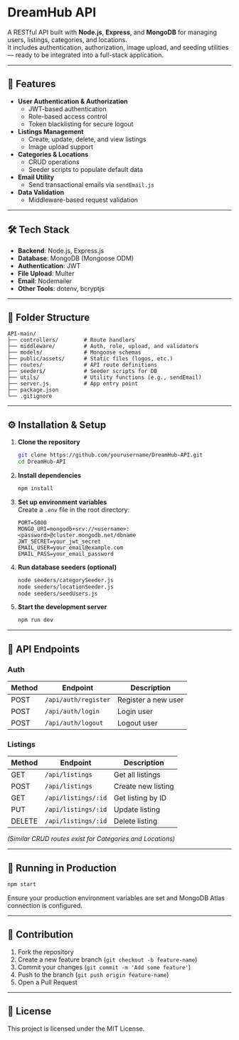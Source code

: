 # DreamHub API

A RESTful API built with **Node.js**, **Express**, and **MongoDB** for managing users, listings, categories, and locations.  
It includes authentication, authorization, image upload, and seeding utilities — ready to be integrated into a full-stack application.

---

## 🚀 Features

- **User Authentication & Authorization**
  - JWT-based authentication
  - Role-based access control
  - Token blacklisting for secure logout
- **Listings Management**
  - Create, update, delete, and view listings
  - Image upload support
- **Categories & Locations**
  - CRUD operations
  - Seeder scripts to populate default data
- **Email Utility**
  - Send transactional emails via `sendEmail.js`
- **Data Validation**
  - Middleware-based request validation

---

## 🛠 Tech Stack

- **Backend**: Node.js, Express.js
- **Database**: MongoDB (Mongoose ODM)
- **Authentication**: JWT
- **File Upload**: Multer
- **Email**: Nodemailer
- **Other Tools**: dotenv, bcryptjs

---

## 📂 Folder Structure

```
API-main/
├── controllers/        # Route handlers
├── middleware/         # Auth, role, upload, and validators
├── models/             # Mongoose schemas
├── public/assets/      # Static files (logos, etc.)
├── routes/             # API route definitions
├── seeders/            # Seeder scripts for DB
├── utils/              # Utility functions (e.g., sendEmail)
├── server.js           # App entry point
├── package.json
└── .gitignore
```

---

## ⚙️ Installation & Setup

1. **Clone the repository**
   ```bash
   git clone https://github.com/yourusername/DreamHub-API.git
   cd DreamHub-API
   ```

2. **Install dependencies**
   ```bash
   npm install
   ```

3. **Set up environment variables**  
   Create a `.env` file in the root directory:
   ```env
   PORT=5000
   MONGO_URI=mongodb+srv://<username>:<password>@cluster.mongodb.net/dbname
   JWT_SECRET=your_jwt_secret
   EMAIL_USER=your_email@example.com
   EMAIL_PASS=your_email_password
   ```

4. **Run database seeders (optional)**
   ```bash
   node seeders/categorySeeder.js
   node seeders/locationSeeder.js
   node seeders/seedUsers.js
   ```

5. **Start the development server**
   ```bash
   npm run dev
   ```

---

## 📡 API Endpoints

### **Auth**
| Method | Endpoint          | Description          |
|--------|-------------------|----------------------|
| POST   | `/api/auth/register` | Register a new user |
| POST   | `/api/auth/login`    | Login user          |
| POST   | `/api/auth/logout`   | Logout user         |

### **Listings**
| Method | Endpoint                | Description         |
|--------|-------------------------|---------------------|
| GET    | `/api/listings`         | Get all listings    |
| POST   | `/api/listings`         | Create new listing  |
| GET    | `/api/listings/:id`     | Get listing by ID   |
| PUT    | `/api/listings/:id`     | Update listing      |
| DELETE | `/api/listings/:id`     | Delete listing      |

*(Similar CRUD routes exist for Categories and Locations)*

---

## 🧪 Running in Production

```bash
npm start
```

Ensure your production environment variables are set and MongoDB Atlas connection is configured.

---

## 🤝 Contribution

1. Fork the repository  
2. Create a new feature branch (`git checkout -b feature-name`)  
3. Commit your changes (`git commit -m 'Add some feature'`)  
4. Push to the branch (`git push origin feature-name`)  
5. Open a Pull Request

---

## 📜 License

This project is licensed under the MIT License.
